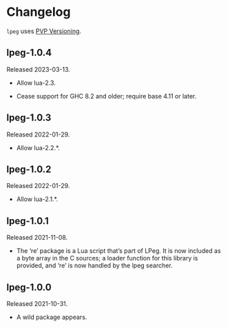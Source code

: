 # Changelog

`lpeg` uses [PVP Versioning][].

## lpeg-1.0.4

Released 2023-03-13.

-   Allow lua-2.3.

-   Cease support for GHC 8.2 and older; require base 4.11 or
    later.

## lpeg-1.0.3

Released 2022-01-29.

-   Allow lua-2.2.*.

## lpeg-1.0.2

Released 2022-01-29.

-   Allow lua-2.1.*.

## lpeg-1.0.1

Released 2021-11-08.

-   The ‘re’ package is a Lua script that’s part of LPeg. It is
    now included as a byte array in the C sources; a loader
    function for this library is provided, and ‘re’ is now handled
    by the lpeg searcher.

## lpeg-1.0.0

Released 2021-10-31.

-   A wild package appears.

  [PVP Versioning]: https://pvp.haskell.org
